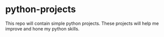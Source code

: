 # python-projects
This repo will contain simple python projects. These projects will help me improve and hone my python skills.
